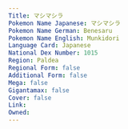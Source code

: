 ```yaml
---
﻿Title: マシマシラ
Pokemon Name Japanese: マシマシラ
Pokemon Name German: Benesaru
Pokemon Name English: Munkidori
Language Card: Japanese
National Dex Number: 1015
Region: Paldea
Regional Form: false
Additional Form: false
Mega: false
Gigantamax: false
Cover: false
Link: 
Owned: 
---
```

